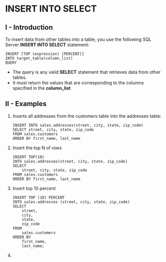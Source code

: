 # INSERT INTO SELECT
## I - Introduction
To insert data from other tables into a table, you use the following SQL Server __INSERT INTO SELECT__ statement:
```
INSERT [TOP (expression) [PERCENT]]
INTO target_table(column_list)
QUERY
```
- The query is any valid __SELECT__ statement that retrieves data from other tables.
- It must return the values that are corresponding to the columns specified in the __column\_list__


## II - Examples 
1. Inserts all addresses from the customers table into the addresses table:
    ```
    INSERT INTO sales.addresses(street, city, state, zip_code)
    SELECT street, city, state, zip_code
    FROM sales.customers
    ORDER BY first_name, last_name
    ```

2. Insert the top N of rows
    ```
    INSERT TOP(10)
    INTO sales.addresses(street, city, state, zip_code)
    SELECT
        street, city, state, zip_code
    FROM sales.customers
    ORDER BY first_name, last_name
    ```

3. Insert top 10 percent
    ```
    INSERT TOP (10) PERCENT  
    INTO sales.addresses (street, city, state, zip_code) 
    SELECT
        street,
        city,
        state,
        zip_code
    FROM
        sales.customers
    ORDER BY
        first_name,
        last_name;
    ```
4. 





